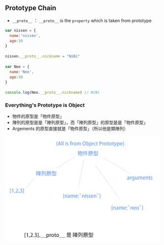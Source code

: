 ## Prototype Chain

- `__proto__` ： `__proto__` is the `property` which is taken from prototype

```js
var nissen = {
  name:'nissen',
  age:10
}

nissen.__proto__.nickname = "NiNi"

var Neo = {
  name:'Neo',
  age:30
}

console.log(Neo.__proto__.nickname) // NiNi

```

### Everything's  Prototype  is Object

- 物件的原型是「物件原型」
- 陣列的原型是是「陣列原型」，而「陣列原型」的原型是是「物件原型」
- Argements 的原型直接就是「物件原型」（所以他是類陣列）

![Alt text](/img/protoType.png)
